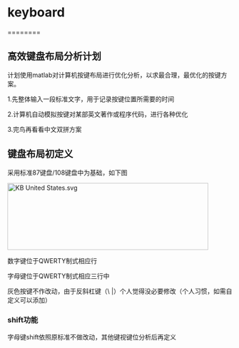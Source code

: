 # keyboard
========

## 高效键盘布局分析计划

计划使用matlab对计算机按键布局进行优化分析，以求最合理，最优化的按键方案。

1.先整体输入一段标准文字，用于记录按键位置所需要的时间

2.计算机自动模拟按键对某部英文著作或程序代码，进行各种优化

3.完鸟再看看中文双拼方案

## 键盘布局初定义

采用标准87键盘/108键盘中为基础，如下图

<img alt="KB United States.svg" src="//upload.wikimedia.org/wikipedia/commons/thumb/d/da/KB_United_States.svg/450px-KB_United_States.svg.png" width="450" height="150" srcset="//upload.wikimedia.org/wikipedia/commons/thumb/d/da/KB_United_States.svg/675px-KB_United_States.svg.png 1.5x, //upload.wikimedia.org/wikipedia/commons/thumb/d/da/KB_United_States.svg/900px-KB_United_States.svg.png 2x" usemap="#ImageMap_1_1900929098">

数字键位于QWERTY制式相应行

字母键位于QWERTY制式相应三行中

灰色按键不作改动，由于反斜杠键（\ |）个人觉得没必要修改（个人习惯，如需自定义可以添加）

### shift功能

字母键shift依照原标准不做改动，其他键视键位分析后再定义
